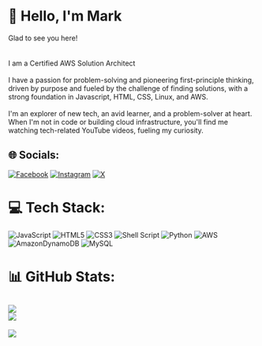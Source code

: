 #  🤝 Hello, I'm Mark

 Glad to see you here!  <br><br><br>I am a Certified AWS Solution Architect <br><br>I have a passion for problem-solving and pioneering first-principle thinking, driven by purpose and fueled by the challenge of finding solutions, with a strong foundation in Javascript, HTML, CSS, Linux, and  AWS.  <br><br> I'm an explorer of new tech, an avid learner, and a problem-solver at heart. When I'm not in code or building cloud infrastructure, you'll find me watching tech-related YouTube videos, fueling my curiosity.


## 🌐 Socials:
[![Facebook](https://img.shields.io/badge/Facebook-%231877F2.svg?logo=Facebook&logoColor=white)](https://facebook.com/https://www.facebook.com/ugbabe.mark) [![Instagram](https://img.shields.io/badge/Instagram-%23E4405F.svg?logo=Instagram&logoColor=white)](https://instagram.com/https://www.instagram.com/mark_antonie/) [![X](https://img.shields.io/badge/X-black.svg?logo=X&logoColor=white)](https://x.com/https://twitter.com/Officialantonie) 

# 💻 Tech Stack:
![JavaScript](https://img.shields.io/badge/javascript-%23323330.svg?style=for-the-badge&logo=javascript&logoColor=%23F7DF1E) ![HTML5](https://img.shields.io/badge/html5-%23E34F26.svg?style=for-the-badge&logo=html5&logoColor=white) ![CSS3](https://img.shields.io/badge/css3-%231572B6.svg?style=for-the-badge&logo=css3&logoColor=white) ![Shell Script](https://img.shields.io/badge/shell_script-%23121011.svg?style=for-the-badge&logo=gnu-bash&logoColor=white) ![Python](https://img.shields.io/badge/python-3670A0?style=for-the-badge&logo=python&logoColor=ffdd54) ![AWS](https://img.shields.io/badge/AWS-%23FF9900.svg?style=for-the-badge&logo=amazon-aws&logoColor=white) ![AmazonDynamoDB](https://img.shields.io/badge/Amazon%20DynamoDB-4053D6?style=for-the-badge&logo=Amazon%20DynamoDB&logoColor=white) ![MySQL](https://img.shields.io/badge/mysql-%2300000f.svg?style=for-the-badge&logo=mysql&logoColor=white)
# 📊 GitHub Stats:
![](https://github-readme-stats.vercel.app/api?username=UgbabeMark&theme=dark&hide_border=false&include_all_commits=false&count_private=false)<br/>
![](https://github-readme-streak-stats.herokuapp.com/?user=UgbabeMark&theme=dark&hide_border=false)
---
[![](https://visitcount.itsvg.in/api?id=UgbabeMark&icon=0&color=0)](https://visitcount.itsvg.in)
